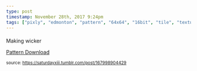 ```yaml
---
type: post
timestamp: November 28th, 2017 9:24pm
tags: ["pixly", "edmonton", "pattern", "64x64", "16bit", "tile", "texture", "art"]
---
```

####
<a href="https://www.instagram.com/p/BcEMnH2nrMF/ "></a>
                                                                                          
Making wicker


<a href="https://photos.app.goo.gl/2JFeziVRJUFJUxP52" target="_blank">Pattern Download</a>
 
                                    
                
                
                
                
                                
<small>source: https://saturdayxiii.tumblr.com/post/167998904429</small>